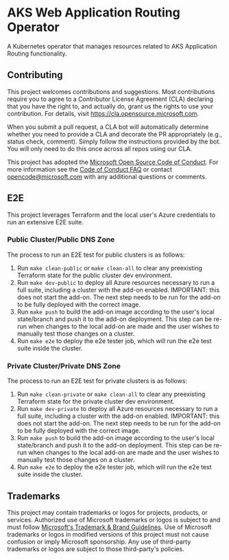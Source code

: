 # AKS Web Application Routing Operator

A Kubernetes operator that manages resources related to AKS Application Routing functionality.

## Contributing

This project welcomes contributions and suggestions.  Most contributions require you to agree to a
Contributor License Agreement (CLA) declaring that you have the right to, and actually do, grant us
the rights to use your contribution. For details, visit https://cla.opensource.microsoft.com.

When you submit a pull request, a CLA bot will automatically determine whether you need to provide
a CLA and decorate the PR appropriately (e.g., status check, comment). Simply follow the instructions
provided by the bot. You will only need to do this once across all repos using our CLA.

This project has adopted the [Microsoft Open Source Code of Conduct](https://opensource.microsoft.com/codeofconduct/).
For more information see the [Code of Conduct FAQ](https://opensource.microsoft.com/codeofconduct/faq/) or
contact [opencode@microsoft.com](mailto:opencode@microsoft.com) with any additional questions or comments.

## E2E
This project leverages Terraform and the local user's Azure credentials to run an extensive E2E suite.

### Public Cluster/Public DNS Zone
The process to run an E2E test for public clusters is as follows: 
1. Run `make clean-public` or `make clean-all` to clear any preexisting Terraform state for the public cluster dev environment.
2. Run `make dev-public` to deploy all Azure resources necessary to run a full suite, including a cluster with the add-on enabled. IMPORTANT: this does not start the add-on. The next step needs to be run for the add-on to be fully deployed with the correct image.
3. Run `make push` to build the add-on image according to the user's local state/branch and push it to the add-on deployment. This step can be re-run when changes to the local add-on are made and the user wishes to manually test those changes on a cluster.
4. Run `make e2e` to deploy the e2e tester job, which will run the e2e test suite inside the cluster.

### Private Cluster/Private DNS Zone
The process to run an E2E test for private clusters is as follows:
1. Run `make clean-private` or `make clean-all` to clear any preexisting Terraform state for the private cluster dev environment.
2. Run `make dev-private` to deploy all Azure resources necessary to run a full suite, including a cluster with the add-on enabled. IMPORTANT: this does not start the add-on. The next step needs to be run for the add-on to be fully deployed with the correct image.
3. Run `make push` to build the add-on image according to the user's local state/branch and push it to the add-on deployment. This step can be re-run when changes to the local add-on are made and the user wishes to manually test those changes on a cluster.
4. Run `make e2e` to deploy the e2e tester job, which will run the e2e test suite inside the cluster.

## Trademarks

This project may contain trademarks or logos for projects, products, or services. Authorized use of Microsoft 
trademarks or logos is subject to and must follow 
[Microsoft's Trademark & Brand Guidelines](https://www.microsoft.com/en-us/legal/intellectualproperty/trademarks/usage/general).
Use of Microsoft trademarks or logos in modified versions of this project must not cause confusion or imply Microsoft sponsorship.
Any use of third-party trademarks or logos are subject to those third-party's policies.
